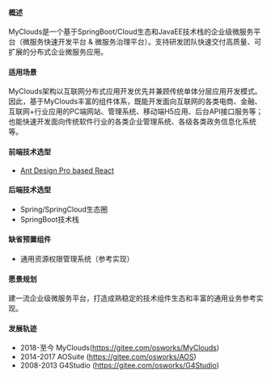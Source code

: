 #### 概述
MyClouds是一个基于SpringBoot/Cloud生态和JavaEE技术栈的企业级微服务平台（微服务快速开发平台 & 微服务治理平台）。支持研发团队快速交付高质量、可扩展的分布式企业微服务应用。

#### 适用场景
MyClouds架构以互联网分布式应用开发优先并兼顾传统单体分层应用开发模式。因此，基于MyClouds丰富的组件体系，既能开发面向互联网的各类电商、金融、互联网+行业应用的PC端网站、管理系统、移动端H5应用、后台API接口服务等；也能快速开发面向传统软件行业的各类企业管理系统、各级各类政务信息化系统等。

#### 前端技术选型
- [Ant Design Pro based React](https://pro.ant.design)

#### 后端技术选型
- Spring/SpringCloud生态圈
- SpringBoot技术栈

#### 缺省预置组件
- 通用资源权限管理系统（参考实现）

#### 愿景规划
建一流企业级微服务平台，打造成熟稳定的技术组件生态和丰富的通用业务参考实现。

#### 发展轨迹
- 2018-至今 MyClouds(https://gitee.com/osworks/MyClouds)
- 2014-2017 AOSuite (https://gitee.com/osworks/AOS)
- 2008-2013 G4Studio (https://gitee.com/osworks/G4Studio)
